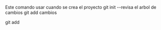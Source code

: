 Este comando usar cuando se crea el proyecto
git init
--revisa el arbol de cambios
git add cambios

git add